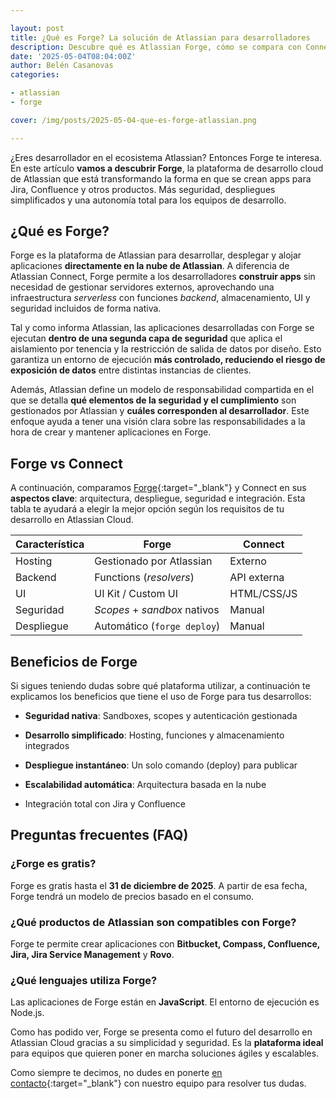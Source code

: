 ```yaml
---

layout: post
title: ¿Qué es Forge? La solución de Atlassian para desarrolladores
description: Descubre qué es Atlassian Forge, cómo se compara con Connect y qué ventajas ofrece para desarrollar apps seguras en Cloud.
date: '2025-05-04T08:04:00Z'
author: Belén Casanovas
categories:

- atlassian
- forge

cover: /img/posts/2025-05-04-que-es-forge-atlassian.png

---
```


¿Eres desarrollador en el ecosistema Atlassian? Entonces Forge te interesa. En este artículo **vamos a descubrir Forge**, la plataforma de desarrollo cloud de Atlassian que está transformando la forma en que se crean apps para Jira, Confluence y otros productos. Más seguridad, despliegues simplificados y una autonomía total para los equipos de desarrollo. 

<h2>¿Qué es Forge?</h2>

Forge es la plataforma de Atlassian para desarrollar, desplegar y alojar aplicaciones **directamente en la nube de Atlassian**. A diferencia de Atlassian Connect, Forge permite a los desarrolladores **construir apps** sin necesidad de gestionar servidores externos, aprovechando una infraestructura *serverless* con funciones *backend*, almacenamiento, UI y seguridad incluidos de forma nativa.

Tal y como informa Atlassian, las aplicaciones desarrolladas con Forge se ejecutan **dentro de una segunda capa de seguridad** que aplica el aislamiento por tenencia y la restricción de salida de datos por diseño. Esto garantiza un entorno de ejecución **más controlado, reduciendo el riesgo de exposición de datos** entre distintas instancias de clientes.

Además, Atlassian define un modelo de responsabilidad compartida en el que se detalla **qué elementos de la seguridad y el cumplimiento** son gestionados por Atlassian y **cuáles corresponden al desarrollador**. Este enfoque ayuda a tener una visión clara sobre las responsabilidades a la hora de crear y mantener aplicaciones en Forge.

<h2>Forge vs Connect</h2>

A continuación, comparamos [Forge](https://developer.atlassian.com/platform/forge/){:target="_blank"} y Connect en sus **aspectos clave**: arquitectura, despliegue, seguridad e integración. Esta tabla te ayudará a elegir la mejor opción según los requisitos de tu desarrollo en Atlassian Cloud.

| Característica | Forge                        | Connect     |
| -------------- | ---------------------------- | ----------- |
| Hosting        | Gestionado por Atlassian     | Externo     |
| Backend        | Functions (*resolvers*)      | API externa |
| UI             | UI Kit / Custom UI           | HTML/CSS/JS |
| Seguridad      | *Scopes* + *sandbox* nativos | Manual      |
| Despliegue     | Automático (`forge deploy`)  | Manual      |



<h2>Beneficios de Forge</h2>

Si sigues teniendo dudas sobre qué plataforma utilizar, a continuación te explicamos los beneficios que tiene el uso de Forge para tus desarrollos: 

- **Seguridad nativa**: Sandboxes, scopes y autenticación gestionada

- **Desarrollo simplificado**: Hosting, funciones y almacenamiento integrados

- **Despliegue instantáneo**: Un solo comando (deploy) para publicar

- **Escalabilidad automática**: Arquitectura basada en la nube

- Integración total con Jira y Confluence


<h2>Preguntas frecuentes (FAQ)</h2>


<h3>¿Forge es gratis?</h3>

Forge es gratis hasta el **31 de diciembre de 2025**. A partir de esa fecha, Forge tendrá un modelo de precios basado en el consumo. 

<h3>¿Qué productos de Atlassian son compatibles con Forge?</h3>

Forge te permite crear aplicaciones con **Bitbucket, Compass, Confluence, Jira, Jira Service Management** y **Rovo**. 

<h3>¿Qué lenguajes utiliza Forge?</h3>

Las aplicaciones de Forge están en **JavaScript**. El entorno de ejecución es Node.js.


Como has podido ver, Forge se presenta como el futuro del desarrollo en Atlassian Cloud gracias a su simplicidad y seguridad. Es la **plataforma ideal** para equipos que quieren poner en marcha soluciones ágiles y escalables. 

Como siempre te decimos, no dudes en ponerte [en contacto](/contacto){:target="_blank"} con nuestro equipo para resolver tus dudas. 


